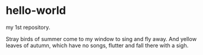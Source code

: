 # hello-world
my 1st repository.

Stray birds of summer come to my window to sing and fly away.
And yellow leaves of autumn, which have no songs, flutter and fall there with a sigh.

